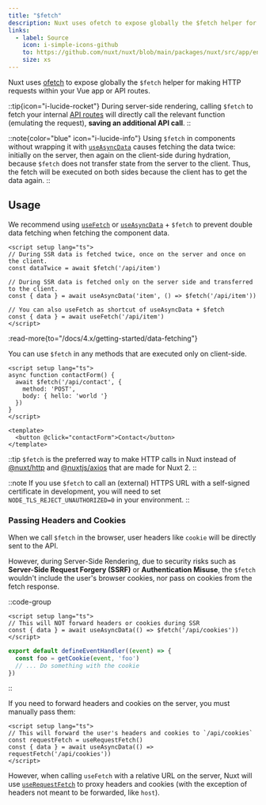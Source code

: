 ```yaml
---
title: "$fetch"
description: Nuxt uses ofetch to expose globally the $fetch helper for making HTTP requests.
links:
  - label: Source
    icon: i-simple-icons-github
    to: https://github.com/nuxt/nuxt/blob/main/packages/nuxt/src/app/entry.ts
    size: xs
---
```


Nuxt uses [ofetch](https://github.com/unjs/ofetch) to expose globally the `$fetch` helper for making HTTP requests within your Vue app or API routes.

::tip{icon="i-lucide-rocket"}
During server-side rendering, calling `$fetch` to fetch your internal [API routes](/docs/4.x/guide/directory-structure/server) will directly call the relevant function (emulating the request), **saving an additional API call**.
::

::note{color="blue" icon="i-lucide-info"}
Using `$fetch` in components without wrapping it with [`useAsyncData`](/docs/4.x/api/composables/use-async-data) causes fetching the data twice: initially on the server, then again on the client-side during hydration, because `$fetch` does not transfer state from the server to the client. Thus, the fetch will be executed on both sides because the client has to get the data again.
::

## Usage

We recommend using [`useFetch`](/docs/4.x/api/composables/use-fetch) or [`useAsyncData`](/docs/4.x/api/composables/use-async-data) + `$fetch` to prevent double data fetching when fetching the component data.

```vue [app/app.vue]
<script setup lang="ts">
// During SSR data is fetched twice, once on the server and once on the client.
const dataTwice = await $fetch('/api/item')

// During SSR data is fetched only on the server side and transferred to the client.
const { data } = await useAsyncData('item', () => $fetch('/api/item'))

// You can also useFetch as shortcut of useAsyncData + $fetch
const { data } = await useFetch('/api/item')
</script>
```

:read-more{to="/docs/4.x/getting-started/data-fetching"}

You can use `$fetch` in any methods that are executed only on client-side.

```vue [app/pages/contact.vue]
<script setup lang="ts">
async function contactForm() {
  await $fetch('/api/contact', {
    method: 'POST',
    body: { hello: 'world '}
  })
}
</script>

<template>
  <button @click="contactForm">Contact</button>
</template>
```

::tip
`$fetch` is the preferred way to make HTTP calls in Nuxt instead of [@nuxt/http](https://github.com/nuxt/http) and [@nuxtjs/axios](https://github.com/nuxt-community/axios-module) that are made for Nuxt 2.
::

::note
If you use `$fetch` to call an (external) HTTPS URL with a self-signed certificate in development, you will need to set `NODE_TLS_REJECT_UNAUTHORIZED=0` in your environment.
::

### Passing Headers and Cookies

When we call `$fetch` in the browser, user headers like `cookie` will be directly sent to the API.

However, during Server-Side Rendering, due to security risks such as **Server-Side Request Forgery (SSRF)** or **Authentication Misuse**, the `$fetch` wouldn't include the user's browser cookies, nor pass on cookies from the fetch response.

::code-group

```vue [app/pages/index.vue]
<script setup lang="ts">
// This will NOT forward headers or cookies during SSR
const { data } = await useAsyncData(() => $fetch('/api/cookies'))
</script>
```

```ts [server/api/cookies.ts]
export default defineEventHandler((event) => {
  const foo = getCookie(event, 'foo')
  // ... Do something with the cookie
})
```
::

If you need to forward headers and cookies on the server, you must manually pass them:

```vue [app/pages/index.vue]
<script setup lang="ts">
// This will forward the user's headers and cookies to `/api/cookies`
const requestFetch = useRequestFetch()
const { data } = await useAsyncData(() => requestFetch('/api/cookies'))
</script>
```

However, when calling `useFetch` with a relative URL on the server, Nuxt will use [`useRequestFetch`](/docs/4.x/api/composables/use-request-fetch) to proxy headers and cookies (with the exception of headers not meant to be forwarded, like `host`).
